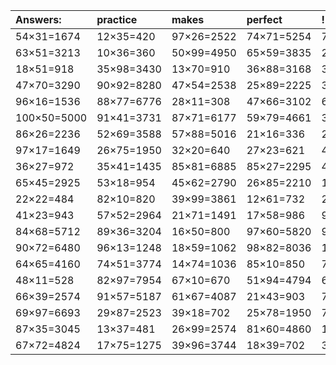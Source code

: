 | Answers: | practice | makes | perfect | ! |
| :--- | :--- | :--- | :--- | :--- |
| 54×31=1674 | 12×35=420 | 97×26=2522 | 74×71=5254 | 73×79=5767 | 
| 63×51=3213 | 10×36=360 | 50×99=4950 | 65×59=3835 | 29×94=2726 | 
| 18×51=918 | 35×98=3430 | 13×70=910 | 36×88=3168 | 34×95=3230 | 
| 47×70=3290 | 90×92=8280 | 47×54=2538 | 25×89=2225 | 38×75=2850 | 
| 96×16=1536 | 88×77=6776 | 28×11=308 | 47×66=3102 | 61×98=5978 | 
| 100×50=5000 | 91×41=3731 | 87×71=6177 | 59×79=4661 | 38×63=2394 | 
| 86×26=2236 | 52×69=3588 | 57×88=5016 | 21×16=336 | 22×57=1254 | 
| 97×17=1649 | 26×75=1950 | 32×20=640 | 27×23=621 | 40×17=680 | 
| 36×27=972 | 35×41=1435 | 85×81=6885 | 85×27=2295 | 42×46=1932 | 
| 65×45=2925 | 53×18=954 | 45×62=2790 | 26×85=2210 | 19×16=304 | 
| 22×22=484 | 82×10=820 | 39×99=3861 | 12×61=732 | 27×99=2673 | 
| 41×23=943 | 57×52=2964 | 21×71=1491 | 17×58=986 | 95×42=3990 | 
| 84×68=5712 | 89×36=3204 | 16×50=800 | 97×60=5820 | 96×36=3456 | 
| 90×72=6480 | 96×13=1248 | 18×59=1062 | 98×82=8036 | 13×87=1131 | 
| 64×65=4160 | 74×51=3774 | 14×74=1036 | 85×10=850 | 74×52=3848 | 
| 48×11=528 | 82×97=7954 | 67×10=670 | 51×94=4794 | 69×49=3381 | 
| 66×39=2574 | 91×57=5187 | 61×67=4087 | 21×43=903 | 78×55=4290 | 
| 69×97=6693 | 29×87=2523 | 39×18=702 | 25×78=1950 | 70×45=3150 | 
| 87×35=3045 | 13×37=481 | 26×99=2574 | 81×60=4860 | 18×24=432 | 
| 67×72=4824 | 17×75=1275 | 39×96=3744 | 18×39=702 | 37×27=999 | 
